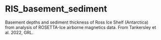 # RIS_basement_sediment
Basement depths and sediment thickness of Ross Ice Shelf (Antarctica) from analysis of ROSETTA-Ice airborne magnetics data. From Tankersley et al. 2022, GRL.
